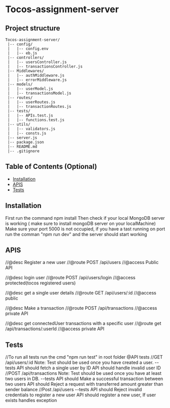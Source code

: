 # Tocos-assignment-server

## Project structure

```
Tocos-assignment-server/
 |-- config/
 |   |-- config.env
 |   |-- eb.js
 |-- controllers/
 |   |-- usersController.js
 |   |-- transactionsController.js
 |-- Middlewares/
 |   |-- authMiddleware.js
 |   |-- errorMiddleware.js
 |-- models/
 |   |-- userModel.js
 |   |-- transactionsModel.js
 |-- routes/
 |   |-- userRoutes.js
 |   |-- transactionRoutes.js
 |-- tests/
 |   |-- APIs.test.js
 |   |-- functions.test.js
 |-- utils/
 |   |-- validators.js
 |   |-- consts.js
 |-- server.js
 |-- package.json
 |-- README.md
 |-- .gitignore
```
## Table of Contents (Optional)

- [Installation](#installation)
- [APIS](#APIS)
- [Tests](#Tests)

## Installation

First run the command npm install 
Then check if your local MongoDB server is working ( make sure to install mongoDB server on your localMachine)
Make sure your port 5000 is not occupied, if you have a tast running on port
run the comman "npm run dev" and the server should start working

## APIS

//@desc     Register a new user
//@route    POST /api/users
//@access   Public API

//@desc     login user
//@route    POST /api/users/login
//@access   protected(tocos registered users)


//@desc     get a single user details
//@route    GET /api/users/:id
//@access   public

//@desc     Make a transaction
//@route    POST /api/transactions
//@access   private API


//@desc     get connectedUser transactions with a specific user
//@route    get /api/transactions/:userId
//@access   private API



## Tests
//To run all tests run the cmd "npm run test" in root folder
@API tests
//GET /api/users/:id
Note: Test should be used once you have created a user.
--tests
API should fetch a single user by ID
API should handle invalid user ID
//POST /api/transactions
Note: Test should be used once you have at least two users in DB.
--tests
API should Make a successful transaction between two users
API should Reject a request with transferred amount greater than sender balance
//Post /api/users
--tests
API should Reject invalid credentials to register a new user
API should register a new user, If user exists handles exception
